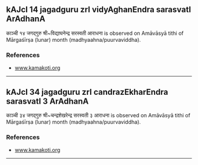 ## kAJcI 14 jagadguru zrI vidyAghanEndra sarasvatI ArAdhanA

काञ्ची १४ जगद्गुरु श्री~विद्याघनेन्द्र सरस्वती आराधना is observed on Amāvāsyā tithi of Mārgaśīrṣa (lunar) month (madhyaahna/puurvaviddha).


### References
* www.kamakoti.org

---
## kAJcI 34 jagadguru zrI candrazEkharEndra sarasvatI 3 ArAdhanA

काञ्ची ३४ जगद्गुरु श्री~चन्द्रशेखरेन्द्र सरस्वती ३ आराधना is observed on Amāvāsyā tithi of Mārgaśīrṣa (lunar) month (madhyaahna/puurvaviddha).


### References
* www.kamakoti.org

---
